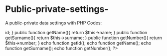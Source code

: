 # Public-private-settings-
A public-private data settings with PHP
Codes:

<?php
    private $id = 1;
    private $name = "Uygar";
    private $surname = "Ayhan";
    private $number = 123456789;
    public function getId(){
        return $this->id;
    }
    public function getName(){
        return $this->name;
    }
    public function getSurname(){
        return $this->surname;
    }
    public function getNumber(){
        return $this->number;
    }
    echo function getId();
    echo function getName();
    echo function getSurname();
    echo function getNumber();
?>
